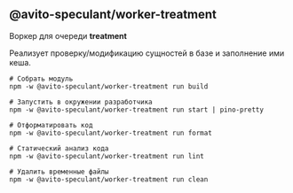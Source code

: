 @avito-speculant/worker-treatment
---------------------------------

Воркер для очереди **treatment**

Реализует проверку/модификацию сущностей в базе и заполнение ими кеша.

```
# Собрать модуль
npm -w @avito-speculant/worker-treatment run build

# Запустить в окружении разработчика
npm -w @avito-speculant/worker-treatment run start | pino-pretty

# Отформатировать код
npm -w @avito-speculant/worker-treatment run format

# Статический анализ кода
npm -w @avito-speculant/worker-treatment run lint

# Удалить временные файлы
npm -w @avito-speculant/worker-treatment run clean

```


